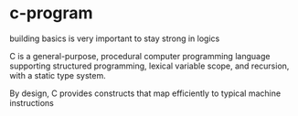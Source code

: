 # c-program
building basics is very important to stay strong in logics




C is a general-purpose,
procedural computer programming language supporting structured programming, 
lexical variable scope, and recursion, with a static type system.

By design, C provides constructs that map efficiently to typical machine instructions
